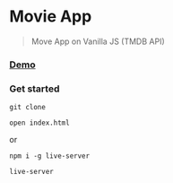 # Movie App

> Move App on Vanilla JS (TMDB API)

### [Demo]()

### Get started

```shell script
git clone
```
```shell script
open index.html
```
or
```shell script
npm i -g live-server
```
```shell script
live-server
```
